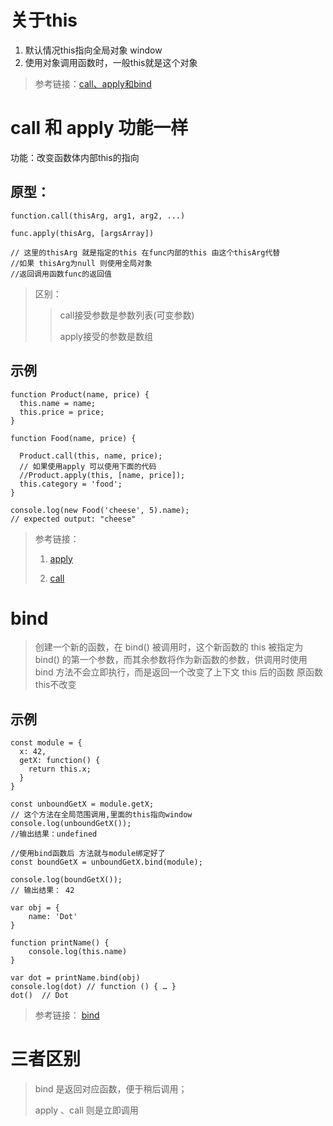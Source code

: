 # 关于this
1. 默认情况this指向全局对象 window
2. 使用对象调用函数时，一般this就是这个对象

> 参考链接：[call、apply和bind](https://www.jianshu.com/p/bc541afad6ee)





# call 和 apply 功能一样
功能：改变函数体内部this的指向

## 原型：
```
function.call(thisArg, arg1, arg2, ...)

func.apply(thisArg, [argsArray])

// 这里的thisArg 就是指定的this 在func内部的this 由这个thisArg代替
//如果 thisArg为null 则使用全局对象
//返回调用函数func的返回值
```
> 区别：
>> call接受参数是参数列表(可变参数)
>>
>> apply接受的参数是数组

## 示例

```
function Product(name, price) {
  this.name = name;
  this.price = price;
}

function Food(name, price) {

  Product.call(this, name, price);
  // 如果使用apply 可以使用下面的代码
  //Product.apply(this, [name, price]);
  this.category = 'food';
}

console.log(new Food('cheese', 5).name);
// expected output: "cheese"

```

> 参考链接：
> 
> 1. [apply](https://developer.mozilla.org/zh-CN/docs/Web/JavaScript/Reference/Global_Objects/Function/apply "apply")  
> 
> 2. [call](https://developer.mozilla.org/zh-CN/docs/Web/JavaScript/Reference/Global_Objects/Function/call "call方法说明")


# bind
> 创建一个新的函数，在 bind() 被调用时，这个新函数的 this 被指定为 bind() 的第一个参数，而其余参数将作为新函数的参数，供调用时使用
> bind 方法不会立即执行，而是返回一个改变了上下文 this 后的函数 原函数this不改变

## 示例

```
const module = {
  x: 42,
  getX: function() {
    return this.x;
  }
}

const unboundGetX = module.getX;
// 这个方法在全局范围调用,里面的this指向window
console.log(unboundGetX()); 
//输出结果：undefined

//使用bind函数后 方法就与module绑定好了
const boundGetX = unboundGetX.bind(module);

console.log(boundGetX());
// 输出结果： 42

```

```
var obj = {
    name: 'Dot'
}

function printName() {
    console.log(this.name)
}

var dot = printName.bind(obj)
console.log(dot) // function () { … }
dot()  // Dot

```
> 参考链接：
> [bind](https://developer.mozilla.org/zh-CN/docs/Web/JavaScript/Reference/Global_Objects/Function/bind)

# 三者区别
> bind 是返回对应函数，便于稍后调用；
> 
> apply 、call 则是立即调用